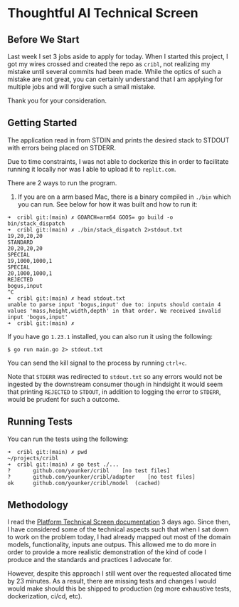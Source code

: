 # Thoughtful AI Technical Screen

## Before We Start

Last week I set 3 jobs aside to apply for today. When I started this project, I got my wires crossed and created the repo as `cribl`, not realizing my mistake until several commits had been made. While the optics of such a mistake are not great, you can certainly understand that I am applying for multiple jobs and will forgive such a small mistake.

Thank you for your consideration.

## Getting Started

The application read in from STDIN and prints the desired stack to STDOUT with errors being placed on STDERR.

Due to time constraints, I was not able to dockerize this in order to facilitate running it locally nor was I able to upload it to `replit.com`.

There are 2 ways to run the program.

1. If you are on a arm based Mac, there is a binary compiled in `./bin` which you can run. See below for how it was built and how to run it:

```shell
➜  cribl git:(main) ✗ GOARCH=arm64 GOOS= go build -o bin/stack_dispatch
➜  cribl git:(main) ✗ ./bin/stack_dispatch 2>stdout.txt
19,20,20,20
STANDARD
20,20,20,20
SPECIAL
19,1000,1000,1
SPECIAL
20,1000,1000,1
REJECTED
bogus,input
^C
➜  cribl git:(main) ✗ head stdout.txt
unable to parse input 'bogus,input' due to: inputs should contain 4 values 'mass,height,width,depth' in that order. We received invalid input 'bogus,input'
➜  cribl git:(main) ✗
```

If you have go `1.23.1` installed, you can also run it using the following:

```
$ go run main.go 2> stdout.txt
```

You can send the kill signal to the process by running `ctrl+c`.

Note that `STDERR` was redirected to `stdout.txt` so any errors would not be ingested by the downstream consumer though in hindsight it would seem that printing `REJECTED` to `STDOUT`, in addition to logging the error to `STDERR`, would be prudent for such a outcome.

## Running Tests

You can run the tests using the following:

```shell
➜  cribl git:(main) ✗ pwd
~/projects/cribl
➜  cribl git:(main) ✗ go test ./...
?   	github.com/younker/cribl	[no test files]
?   	github.com/younker/cribl/adapter	[no test files]
ok  	github.com/younker/cribl/model	(cached)
```

## Methodology

I read the [Platform Technical Screen documentation](https://thoughtfulautomation.notion.site/Platform-Technical-Screen-b61b6f6980714c198dc49b91dd23d695) 3 days ago. Since then, I have considered some of the technical aspects such that when I sat down to work on the problem today, I had already mapped out most of the domain models, functionality, inputs ane outpus. This allowed me to do more in order to provide a more realistic demonstration of the kind of code I produce and the standards and practices I advocate for.

However, despite this approach I still went over the requested allocated time by 23 minutes. As a result, there are missing tests and changes I would would make should this be shipped to production (eg more exhaustive tests, dockerization, ci/cd, etc).

